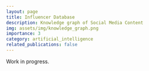 ```yaml
---
layout: page
title: Influencer Database
description: Knowledge graph of Social Media Content
img: assets/img/knowledge_graph.png
importance: 3
category: artificial_intelligence
related_publications: false
---
```


Work in progress.
